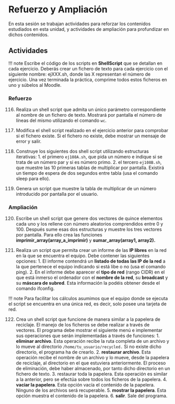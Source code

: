 # Refuerzo y Ampliación

En esta sesión se trabajan actividades para reforzar los contenidos estudiados en esta unidad, y actividades de ampliación para profundizar en dichos contenidos.

## Actividades

!!! note
    Escribe el código de los scripts en **ShellScript** que se detallan en cada ejercicio. Deberás crear un fichero de texto para cada ejercicio con el siguiente nombre: ejXXX.sh, donde las X representan el número de ejercicio. Una vez terminada la práctica, comprime todos estos ficheros en uno y súbelos al Moodle.

### Refuerzo

116. Realiza un shell script que admita un único parámetro correspondiente al nombre de un fichero de texto. Mostrará por pantalla el número de líneas del mismo utilizando el comando `wc`.

117. Modifica el shell script realizado en el ejercicio anterior para comprobar si el fichero existe. Si el fichero no existe, debe mostrar un mensaje de error y salir.

118. Construye los siguientes dos shell script utilizando estructuras iterativas:
    1. el primero `ej108A.sh`, que pida un número e indique si se trata de un número par y si es número primo.
    2. el tercero `ej108B.sh`, que muestre las 10 primeras tablas de multiplicar por pantalla. Existirá un tiempo de espera de dos segundos entre tabla (usa el comando sleep para ello).

119. Genera un script que muestre la tabla de multiplicar de un número introducido por pantalla por el usuario.

### Ampliación

120. Escribe un shell script que genere dos vectores de quince elementos cada uno y los rellene con número aleatorios comprendidos entre 0 y 100. Después sume esas dos estructuras y muestre los tres vectores por pantalla. Para ello crea las funciones **imprimir_array(array_a_imprimir)** y **sumar_array(array1, array2).**

121. Realiza un script que permita crear un informe de las **IP libres** en la red en la que se encuentra el equipo. Debe contener las siguientes opciones:
    1. El informe contendrá un **listado de todas las IP de la red** a la que pertenece el equipo indicando si está libe o no (usa el comando ping).
    2. En el informe debe aparecer el **tipo de red** (rango CIDR) en el que está inmerso el ordenador con el **nombre de la red**, su **broadcast** y su **máscara de subred**. Esta información la podéis obtener desde el comando ifconfig.

!!! note
    Para facilitar los cálculos asumimos que el equipo donde se ejecuta el script se encuentra en una única red, es decir, solo posee una tarjeta de red.

122. Crea un shell script que funcione de manera similar a la papelera de reciclaje. El manejo de los ficheros se debe realizar a través de vectores. El programa debe mostrar el siguiente menú e implementar sus operaciones que serán implementadas a través de funciones:
    1. **eliminar archivo**. Esta operación recibe la ruta completa de un archivo y lo mueve al directorio `/home/tu_usuario/recycled.` Si no existe dicho directorio, el programa ha de crearlo.
    2. **restaurar archivo**. Esta operación recibe el nombre de un archivo y lo mueve, desde la papelera de reciclaje, al directorio en el que estuviera anteriormente. El proceso de eliminación, debe haber almacenado, por tanto dicho directorio en un fichero de texto.
    3. restaurar toda la papelera. Esta operación es similar a la anterior, pero se efectúa sobre todos los ficheros de la papelera.
    4. **vaciar la papelera**. Esta opción vacía el contenido de la papelera. Ninguno de los archivos será recuperable.
    5. **mostrar la papelera**. Esta opción muestra el contenido de la papelera.
    6. **salir**. Sale del programa.